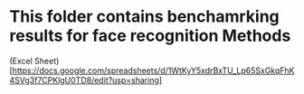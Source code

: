 # This folder contains benchamrking results for face recognition Methods

(Excel Sheet)[https://docs.google.com/spreadsheets/d/1WtKyY5xdrBxTU_Lp65SxGkqFhK4SVg3f7CPKlgU0TD8/edit?usp=sharing]
